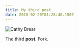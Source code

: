 ```yaml
---
title: My third post
date: 2018-02-20T01:28:48.150Z
---
```

![Cathy Brear](/images/cathybrear.png)

The third **post**. Fork.
